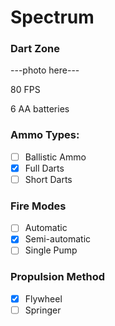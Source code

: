 # Spectrum
### Dart Zone

---photo here---

80 FPS

6 AA batteries

### Ammo Types:
- [ ] Ballistic Ammo
- [x] Full Darts
- [ ] Short Darts

### Fire Modes
- [ ] Automatic
- [x] Semi-automatic
- [ ] Single Pump

### Propulsion Method
- [x] Flywheel
- [ ] Springer
